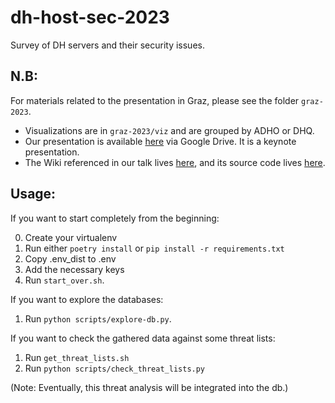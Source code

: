 # dh-host-sec-2023
Survey of DH servers and their security issues.

## N.B:

For materials related to the presentation in Graz, please see the folder `graz-2023`.

  - Visualizations are in `graz-2023/viz` and are grouped by ADHO or DHQ.
  - Our presentation is available [here](https://drive.google.com/drive/folders/1N9G0un89vXmzq34f_-dAfcJXJfNoorku) via Google Drive. It is a keynote presentation.
  - The Wiki referenced in our talk lives [here](https://wiki.dhlinux.org/), and its source code lives [here](https://github.com/jdmartin/dhlinux-jekyll).

## Usage:

If you want to start completely from the beginning:

0. Create your virtualenv
1. Run either `poetry install` or `pip install -r requirements.txt`
2. Copy .env_dist to .env
3. Add the necessary keys
4. Run `start_over.sh`.

If you want to explore the databases:

1. Run `python scripts/explore-db.py`.

If you want to check the gathered data against some threat lists:

1. Run `get_threat_lists.sh`
2. Run `python scripts/check_threat_lists.py`

(Note: Eventually, this threat analysis will be integrated into the db.)
